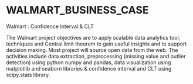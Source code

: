 # WALMART_BUSINESS_CASE
 Walmart : Confidence Interval & CLT

 The Walmart project objectives are to apply scalable data analytics tool, techniques and Central limit theorem to gain useful insights 
and to support decision making. Most project will source open data from the web. The activities include data extraction, preprocessing
(missing value and outlier detection) using python numpy and pandas, data visualization using matplotlib and seaborn libraries & confidence 
interval and CLT using scipy.stats library.

